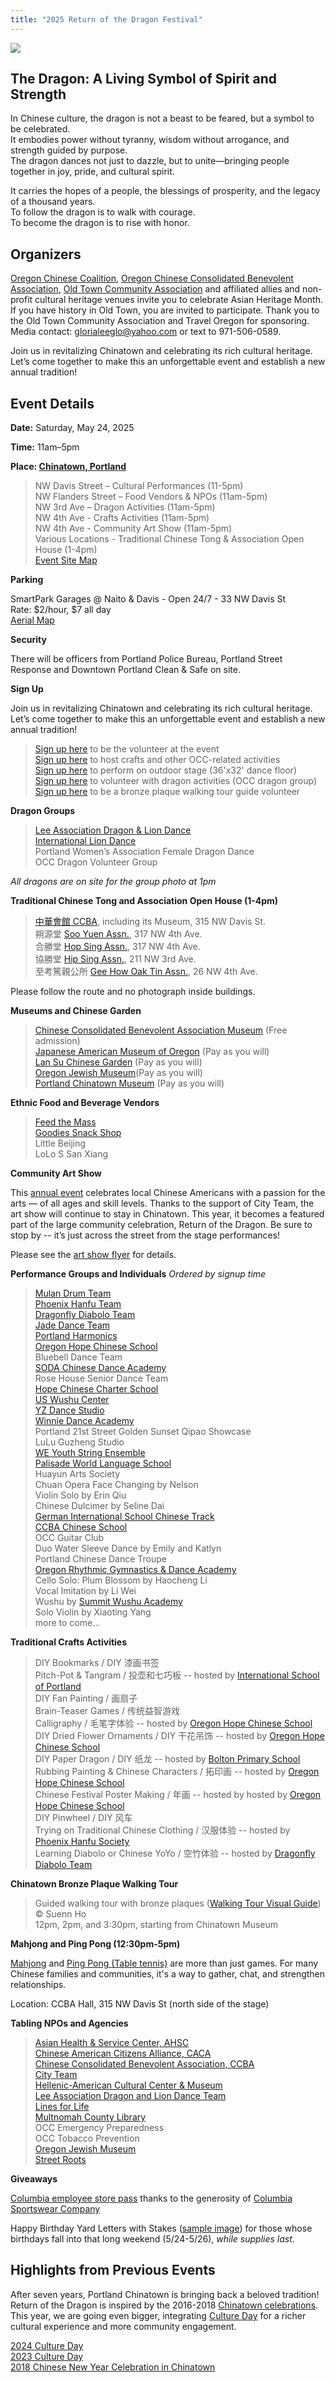 ```yaml
---
title: "2025 Return of the Dragon Festival"
---
```


![](https://res.cloudinary.com/dhngj18do/image/upload/f_auto,q_auto/v1/images/chinatown/rod_logo)

## The Dragon: A Living Symbol of Spirit and Strength

In Chinese culture, the dragon is not a beast to be feared, but a symbol to be celebrated.  
It embodies power without tyranny, wisdom without arrogance, and strength guided by purpose.  
The dragon dances not just to dazzle, but to unite—bringing people together in joy, pride, and cultural spirit.  

It carries the hopes of a people, the blessings of prosperity, and the legacy of a thousand years.  
To follow the dragon is to walk with courage.  
To become the dragon is to rise with honor.  

## Organizers

[Oregon Chinese Coalition](https://pdxchinese.org/), [Oregon Chinese Consolidated Benevolent Association](https://www.oregonccba.org/), [Old Town Community Association](https://www.pdxoldtown.org/) and affiliated allies and non-profit cultural heritage venues invite you to celebrate Asian Heritage Month. If you have history in Old Town, you are invited to participate.  Thank you to the Old Town Community Association and Travel Oregon for sponsoring. Media contact: glorialeeglo@yahoo.com or text to 971-506-0589.

Join us in revitalizing Chinatown and celebrating its rich cultural heritage. Let’s come together to make this an unforgettable event and establish a new annual tradition!

## Event Details

**Date:** Saturday, May 24, 2025  

**Time:** 11am–5pm  

**Place: [Chinatown, Portland](https://maps.app.goo.gl/oYEsDkcB9wd1Q2sW8)**  
>NW Davis Street – Cultural Performances (11-5pm)  
NW Flanders Street – Food Vendors & NPOs (11am-5pm)  
NW 3rd Ave – Dragon Activities (11am-5pm)  
NW 4th Ave - Crafts Activities (11am-5pm)  
NW 4th Ave - Community Art Show (11am-5pm)  
Various Locations - Traditional Chinese Tong & Association Open House (1-4pm)  
[Event Site Map](https://res.cloudinary.com/dhngj18do/image/upload/f_auto,q_auto/v1/images/activities/rod_map2)  

**Parking**

SmartPark Garages @ Naito & Davis - Open 24/7 - 33 NW Davis St  
Rate: $2/hour, $7 all day  
[Aerial Map](https://res.cloudinary.com/dhngj18do/image/upload/f_auto,q_auto/v1/images/activities/parking_map)  

**Security**

There will be officers from Portland Police Bureau, Portland Street Response and Downtown Portland Clean & Safe on site.

**Sign Up**

Join us in revitalizing Chinatown and celebrating its rich cultural heritage. Let’s come together to make this an unforgettable event and establish a new annual tradition!

>[Sign up here](https://docs.google.com/forms/d/e/1FAIpQLSd-5iLEnRS5FqzG5c6zl3-mHXDmfC3NHG_gMTC4-rP0ED-GXg/viewform) to be the volunteer at the event  
[Sign up here](https://signup.com/go/nYTLCBL) to host crafts and other OCC-related activities  
[Sign up here](https://docs.google.com/forms/d/e/1FAIpQLSehyOz8wdvgEOCjKjAEeEUsg-mGEAXIJa4DSkYxygMt-bmp8A/viewform?usp=header) to perform on outdoor stage (36'x32' dance floor)  
[Sign up here](https://docs.google.com/forms/d/e/1FAIpQLSehyOz8wdvgEOCjKjAEeEUsg-mGEAXIJa4DSkYxygMt-bmp8A/viewform?usp=header) to volunteer with dragon activities (OCC dragon group)  
[Sign up here](https://docs.google.com/forms/d/e/1FAIpQLSeCPLO25QfBodEhzFXtT09m8in9vILvSma_qFjJDWwxNtkfmA/viewform) to be a bronze plaque walking tour guide volunteer  

**Dragon Groups**

>[Lee Association Dragon & Lion Dance](https://www.leeondong.org/)  
[International Lion Dance](https://www.facebook.com/InternationalLionDancePortland/)  
Portland Women’s Association Female Dragon Dance  
OCC Dragon Volunteer Group  

*All dragons are on site for the group photo at 1pm*

**Traditional Chinese Tong and Association Open House (1-4pm)**

>[中華會館 CCBA](https://www.oregonccba.org/), including its Museum, 315 NW Davis St.  
朔源堂 [Soo Yuen Assn.](https://res.cloudinary.com/dhngj18do/image/upload/f_auto,q_auto/v1/images/activities/hopsing), 317 NW 4th Ave.  
合勝堂 [Hop Sing Assn.](https://res.cloudinary.com/dhngj18do/image/upload/f_auto,q_auto/v1/images/activities/hopsing), 317 NW 4th Ave.  
協勝堂 [Hip Sing Assn.](https://res.cloudinary.com/dhngj18do/image/upload/f_auto,q_auto/v1/images/activities/hipsing), 211 NW 3rd Ave.  
至考篤親公所 [Gee How Oak Tin Assn.](https://res.cloudinary.com/dhngj18do/image/upload/f_auto,q_auto/v1/images/activities/geehow), 26 NW 4th Ave.  

Please follow the route and no photograph inside buildings.

**Museums and Chinese Garden**

>[Chinese Consolidated Benevolent Association Museum](https://www.oregonccba.org/museum/story/) (Free admission)  
[Japanese American Museum of Oregon](https://jamo.org/) (Pay as you will)  
[Lan Su Chinese Garden](https://lansugarden.org/) (Pay as you will)  
[Oregon Jewish Museum](https://www.ojmche.org/)(Pay as you will)  
[Portland Chinatown Museum](https://www.portlandchinatownmuseum.org/) (Pay as you will)  

**Ethnic Food and Beverage Vendors**

>[Feed the Mass](https://www.feedthemass.org/)  
[Goodies Snack Shop](https://goodiessnackshop.com/)  
Little Beijing  
LoLo S San Xiang  

**Community Art Show**

This [annual event](https://pdxchinese.org/artexhibit/) celebrates local Chinese Americans with a passion for the arts — of all ages and skill levels. Thanks to the support of City Team, the art show will continue to stay in Chinatown. This year, it becomes a featured part of the large community celebration, Return of the Dragon. Be sure to stop by -- it’s just across the street from the stage performances!

Please see the [art show flyer](https://res.cloudinary.com/dhngj18do/image/upload/f_auto,q_auto/v1/images/activities/artshow2025b) for details.

**Performance Groups and Individuals**
*Ordered by signup time*

>[Mulan Drum Team](https://pdxchinese.org/mulandrum/)  
[Phoenix Hanfu Team](https://pdxchinese.org/hanfu/)  
[Dragonfly Diabolo Team](https://pdxchinese.org/yoyo/)  
[Jade Dance Team](https://pdxchinese.org/youthdance/)  
[Portland Harmonics](https://pdxchinese.org/youthsinging/)  
[Oregon Hope Chinese School](http://oregon-hope.org/)  
Bluebell Dance Team  
[SODA Chinese Dance Academy](https://www.sodadance.com/)  
Rose House Senior Dance Team  
[Hope Chinese Charter School](https://hopeccs.org/)  
[US Wushu Center](https://uswushu.com/)  
[YZ Dance Studio](https://www.yzdance.com/)  
[Winnie Dance Academy](https://www.winniechinesedance.com/)  
Portland 21st Street Golden Sunset Qipao Showcase  
LuLu Guzheng Studio  
[WE Youth String Ensemble](https://www.thewaveelements.org/)  
[Palisade World Language School](https://pal.losdschools.org/)  
Huayun Arts Society  
Chuan Opera Face Changing by Nelson  
Violin Solo by Erin Qiu  
Chinese Dulcimer by Seline Dai  
[German International School Chinese Track](https://www.gspdx.org/chinese-track)  
[CCBA Chinese School](https://www.oregonccba.org/introduction/)  
OCC Guitar Club  
Duo Water Sleeve Dance by Emily and Katlyn  
Portland Chinese Dance Troupe  
[Oregon Rhythmic Gymnastics & Dance Academy](https://www.orgdacademy.com/)  
Cello Solo: Plum Blossom by Haocheng Li  
Vocal Imitation by Li Wei  
Wushu by [Summit Wushu Academy](https://www.summitwushu.com/)  
Solo Violin by Xiaoting Yang  
more to come...  

**Traditional Crafts Activities**

>DIY Bookmarks / DIY 漆画书签  
Pitch-Pot & Tangram / 投壶和七巧板 -- hosted by [International School of Portland](https://www.intlschool.org/)  
DIY Fan Painting / 画扇子  
Brain-Teaser Games / 传统益智游戏  
Calligraphy / 毛笔字体验 -- hosted by [Oregon Hope Chinese School](http://oregon-hope.org/)  
DIY Dried Flower Ornaments / DIY 干花吊饰 -- hosted by [Oregon Hope Chinese School](http://oregon-hope.org/)  
DIY Paper Dragon / DIY 纸龙 -- hosted by [Bolton Primary School](https://www.wlwv.k12.or.us/bolps)  
Rubbing Painting & Chinese Characters / 拓印画 -- hosted by [Oregon Hope Chinese School](http://oregon-hope.org/)  
Chinese Festival Poster Making / 年画 -- hosted by hosted by [Oregon Hope Chinese School](http://oregon-hope.org/)  
DIY Pinwheel / DIY 风车  
Trying on Traditional Chinese Clothing / 汉服体验 -- hosted by [Phoenix Hanfu Society](https://pdxchinese.org/hanfu/)  
Learning Diabolo or Chinese YoYo / 空竹体验 -- hosted by [Dragonfly Diabolo Team](https://pdxchinese.org/yoyo/)  

**Chinatown Bronze Plaque Walking Tour**

>Guided walking tour with bronze plaques ([Walking Tour Visual Guide](/assets/pdf/plaques_walking_tour_ho.pdf)) © Suenn Ho  
12pm, 2pm, and 3:30pm, starting from Chinatown Museum  

**Mahjong and Ping Pong (12:30pm-5pm)**

[Mahjong](https://www.smithsonianmag.com/arts-culture/the-asian-game-of-mahjong-which-creates-order-out-of-chaos-is-trending-in-the-west-180986021/) and [Ping Pong (Table tennis)](https://en.wikipedia.org/wiki/Table_tennis) are more than just games. For many Chinese families and communities, it's a way to gather, chat, and strengthen relationships.

Location: CCBA Hall, 315 NW Davis St (north side of the stage)

**Tabling NPOs and Agencies**

>[Asian Health & Service Center, AHSC](https://ahscpdx.org/)  
[Chinese American Citizens Alliance, CACA](https://cacaportland.com/)  
[Chinese Consolidated Benevolent Association, CCBA](https://www.oregonccba.org/)  
[City Team](https://www.cityteam.org/give-help/portland)  
[Hellenic-American Cultural Center & Museum](https://hellenicamericancc.org/)  
[Lee Association Dragon and Lion Dance Team](https://www.leeondong.org/)  
[Lines for Life](https://www.linesforlife.org/)  
[Multnomah County Library](https://multcolib.org/)  
OCC Emergency Preparedness  
OCC Tobacco Prevention  
[Oregon Jewish Museum](https://www.ojmche.org/)  
[Street Roots](https://www.streetroots.org/)  

**Giveaways**

[Columbia employee store pass](https://res.cloudinary.com/dhngj18do/image/upload/f_auto,q_auto/v1/images/activities/columbia_pass) thanks to the generosity of [Columbia Sportswear Company](https://www.columbia.com/)

Happy Birthday Yard Letters with Stakes ([sample image](https://imprint.com/shop/products/pre-packaged-happy-birthday-yard-letters?cHadre2r=HU6uspaH&gsc=Green)) for those whose birthdays fall into that long weekend (5/24-5/26), *while supplies last*.

## Highlights from Previous Events

After seven years, Portland Chinatown is bringing back a beloved tradition! Return of the Dragon is inspired by the 2016-2018 [Chinatown celebrations](https://pdxchinese.org/chinatown/). This year, we are going even bigger, integrating [Culture Day](https://pdxchinese.org/cultureday/) for a richer cultural experience and more community engagement.

[2024 Culture Day](https://pdxchinese.org/culture_day_2024/)  
[2023 Culture Day](https://pdxchinese.org/culture_day_2023/)  
[2018 Chinese New Year Celebration in Chinatown](https://pdxchinese.org/new-year-summary-2018/)  
